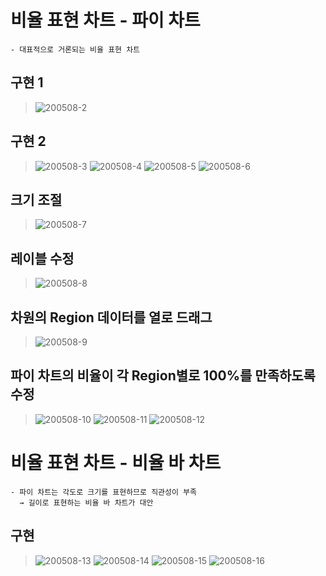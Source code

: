 # 비율 표현 차트 - 파이 차트
~~~
- 대표적으로 거론되는 비율 표현 차트  
~~~
## 구현 1
> ![200508-2](https://user-images.githubusercontent.com/48504392/81385426-4cc9ed80-914e-11ea-9639-459d158ad273.png)
## 구현 2
> ![200508-3](https://user-images.githubusercontent.com/48504392/81385429-4d628400-914e-11ea-8c9a-872d5091fb4b.png)
> ![200508-4](https://user-images.githubusercontent.com/48504392/81385430-4dfb1a80-914e-11ea-86a6-e32a5ca3c88d.png)
> ![200508-5](https://user-images.githubusercontent.com/48504392/81385431-4e93b100-914e-11ea-8fc4-f49dd744c63f.png)
> ![200508-6](https://user-images.githubusercontent.com/48504392/81385432-4e93b100-914e-11ea-81cf-88f740be4626.png)
## 크기 조절
> ![200508-7](https://user-images.githubusercontent.com/48504392/81385435-4f2c4780-914e-11ea-84dd-b06286ee3068.png)
## 레이블 수정
> ![200508-8](https://user-images.githubusercontent.com/48504392/81385436-4f2c4780-914e-11ea-9f7b-d0d32d1370a7.png)
## 차원의 Region 데이터를 열로 드래그
> ![200508-9](https://user-images.githubusercontent.com/48504392/81385440-4fc4de00-914e-11ea-9500-a6f31182c52d.png)
## 파이 차트의 비율이 각 Region별로 100%를 만족하도록 수정
> ![200508-10](https://user-images.githubusercontent.com/48504392/81385443-4fc4de00-914e-11ea-8035-f476728b34f1.png)
> ![200508-11](https://user-images.githubusercontent.com/48504392/81385444-505d7480-914e-11ea-99b1-25e24d75362e.png)
> ![200508-12](https://user-images.githubusercontent.com/48504392/81385446-505d7480-914e-11ea-967e-3d8d228a60be.png)

# 비율 표현 차트 - 비율 바 차트
~~~
- 파이 차트는 각도로 크기를 표현하므로 직관성이 부족  
  → 길이로 표현하는 비율 바 차트가 대안
~~~
## 구현
> ![200508-13](https://user-images.githubusercontent.com/48504392/81385448-50f60b00-914e-11ea-9030-5cb33278bcb8.png)
> ![200508-14](https://user-images.githubusercontent.com/48504392/81385450-518ea180-914e-11ea-9ccb-175bb0b9e540.png)
> ![200508-15](https://user-images.githubusercontent.com/48504392/81385451-52273800-914e-11ea-88eb-a7508b8af24c.png)
> ![200508-16](https://user-images.githubusercontent.com/48504392/81385453-52273800-914e-11ea-9a33-647004b8c7eb.png)
